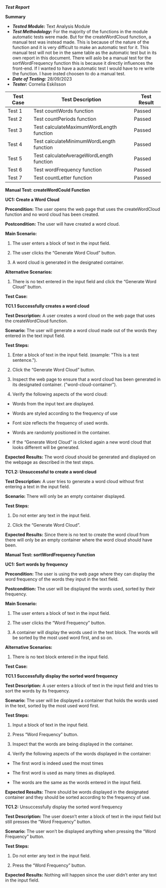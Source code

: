 ***Test Report***

**Summary**
- ***Tested Module:*** Text Analysis Module
- ***Test Methodology:*** For the majority of the functions in the module automatic tests were made. But for the createWordCloud function, a manual test was instead made. This is because of the nature of the function and it is very difficult to make an automatic test for it. This manual test will not be in the same table as the automatic test but in its own report in this document. There will aslo be a manual test for the sortWordFrequency function this is because it directly influences the front-end. If I wanted to have a automatic test I would have to re write the function. I have insted choosen to do a manual test. 
- ***Date of Testing:*** 28/09/2023
- ***Tester:*** Cornelia Eskilsson


| Test Case | Test Description | Test Result | 
|-----------|-----------------|-------------| 
| Test 1 |Test countWords function  | Passed | 
| Test 2 | Test countPeriods function | Passed | 
| Test 3 | Test calculateMaximumWordLength function | Passed |
| Test 4 | Test calculateMinimumWordLength function              |Passed          |
| Test 5       | Test calculateAverageWordLength function             | Passed         |
|  Test 6      |  Test wordFrequency function             | Passed         |
| Test 7     | Test countLetter function               | Passed   |

**Manual Test: createWordCould Function**

**UC1: Create a Word Cloud**

**Precondition:** The user opens the web page that uses the createWordCloud function and no word cloud has been created.

**Postcondition:** The user will have created a word cloud.

**Main Scenario:**

1.  The user enters a block of text in the input field.
    
2.  The user clicks the “Generate Word Cloud” button.
    
3.  A word cloud is generated in the designated container.
    
**Alternative Scenarios:**

1.  There is no text entered in the input field and click the “Generate Word Cloud” button.
    

**Test Case:**

**TC1.1 Successfully creates a word cloud**

**Test Description:** A user  creates a word cloud on the web page that uses the createWordCloud function.

**Scenario:** The user will generate a word cloud made out of the words they entered in the text input field.

**Test Steps:**

1.  Enter a block of text in the input field. (example: "This is a test sentence.").
    
2.  Click the “Generate Word Cloud” button.
    
3.  Inspect the web page to ensure that a word cloud has been generated in its designated container. ("word-cloud-container").
    
4.  Verify the following aspects of the word cloud:
    

-   Words from the input text are displayed.
    
-   Words are styled according to the frequency of use
    
-   Font size reflects the frequency of used words.
    
-   Words are randomly positioned in the container.
    
-   If the “Generate Word Cloud” is clicked again a new word cloud that looks different will be generated.
    
**Expected Results:** The word cloud should be generated and displayed on the webpage as described in the test steps.

  
**TC1.2: Unsuccessful to create a word cloud**

**Test Description:** A user tries to generate a word cloud without first entering a text in the input field.

**Scenario:** There will only be an empty container displayed.

**Test Steps:**

1.  Do not enter any text in the input field.
    
2.  Click the “Generate Word Cloud”.
     
**Expected Results:** Since there is no text to create the word cloud from there will only be an empty container where the word cloud should have been.

**Manual Test: sortWordFrequency Function**

**UC1: Sort words by frequency**

**Precondition:** The user is using the web page where they can display the word frequency of the words they input in the text field.

**Postcondition:** The user will be displayed the words used, sorted by their frequency.


**Main Scenario:**

1.  The user enters a block of text in the input field.
    
2.  The user clicks the “Word Frequency” button.
    
3.  A container will display the words used in the text block. The words will be sorted by the most used word first, and so on.
    
**Alternative Scenarios:**

1.  There is no text block entered in the input field.
   

**Test Case:**

**TC1.1 Successfully display the sorted word frequency**

**Test Description:** A user enters a block of text in the input field and tries to sort the words by its frequency.

**Scenario:** The user will be displayed a container that holds the words used in the text, sorted by the most used word first.

**Test Steps:**

1.  Input a block of text in the input field.
    
2.  Press “Word Frequency” button.
    
3.  Inspect that the words are being displayed in the container.
    
4.  Verify the following aspects of the words displayed in the container:
    
-   The first word is indeed used the most times
    
-   The first word is used as many times as displayed.
    
-   The words are the same as the words entered in the input field.
    
**Expected Results:** There should be words displayed in the designated container and they should be sorted according to the frequency of use.


**TC1.2:** Unsuccessfully display the sorted word frequency

**Test Description:** The user doesn’t enter a block of text in the input field but still presses the “Word Frequency” button.

**Scenario:** The user won’t be displayed anything when pressing the “Word Frequency” button.

**Test Steps:**
1.  Do not enter any text in the input field.
    
2.  Press the “Word Frequency” button.
    
**Expected Results:** Nothing will happen since the user didn’t enter any text in the input field.